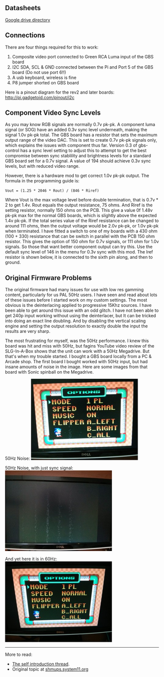 ## Datasheets

[Google drive directory](https://drive.google.com/drive/folders/0B9y2RH4Lb3MZLUYtWGFOMUFVdlE?resourcekey=0-NRfMZNuFYhL2txb3TlAXrg)

## Connections

There are four things required for this to work:

1. Composite video port connected to Green RCA Luma input of the GBS board
2. I2C SDA, SCL & GND connected between the Pi and Port 5 of the GBS board (Do not use port 6!!)
3. A usb keyboard, wireless is fine
4. P8 jumper shorted on GBS board

Here is a pinout diagram for the rev2 and later boards: http://pi.gadgetoid.com/pinout/i2c

## Component Video Sync Levels

As you may know RGB signals are normally 0.7v pk-pk. A component luma signal (or SOG) have an added 0.3v sync level underneath, making the signal 1.0v pk-pk total. The GBS board has a resistor that sets the maximum output range of the video DAC. This is set to create 0.7v pk-pk signals only, which explains the issues with component thus far. Version 0.3 of gbs-control has a sync level setting to adjust this to attempt to get the best compromise between sync stablility and brightness levels for a standard GBS board set for a 0.7v signal. A value of 194 should achieve 0.3v sync levels, but with reduced video range.

However, there is a hardware mod to get correct 1.0v pk-pk output. The formula in the programming guide is:

`Vout = (1.25 * 2046 * Rout) / (846 * Riref)`

Where Vout is the max voltage level before double termination, that is 0.7v * 2 to get 1.4v. Rout equals the output resistance, 75 ohms. And Riref is the setting resistor, normally 150 ohms on the PCB. This give a value 0f 1.48v pk-pk max for the normal GBS boards, which is slightly above the expected 1.4v pk-pk. If the total series value of the Riref resistance can be changed to around 111 ohms, then the output voltage would be 2.0v pk-pk, or 1.0v pk-pk when terminated. I have fitted a switch to one of my boards with a 430 ohm (100 + 330) resistance that can be switch in parallel with the PCB 150 ohm resistor. This gives the option of 150 ohm for 0.7v signals, or 111 ohm for 1.0v signals. So those that want better component output can try this. Use the default sync level of 146 in the menu for 0.3v sync with this mod. The Iref resistor is shown below, it is connected to the sixth pin along, and then to ground.

## Original Firmware Problems
The original firmware had many issues for use with low res gamming content, particularly for us PAL 50Hz users. I have seen and read about lots of these issues before I started work on my custom settings. The most obvious is the deinterlacing applied to progressive 15Khz sources. I have been able to get around this issue with an odd glitch. I have not been able to get 240p input working without using the deinterlacer, but It can be tricked into doing an exact line doubling. And by disabling the vertical scaling engine and setting the output resolution to exactly double the input the results are very sharp.

The most frustrating for myself, was the 50Hz performance. I knew this board was hit and miss with 50Hz, but fagins YouTube video review of the SLG-In-A-Box shows that the unit can work with a 50Hz Megadrive. But that's when my trouble started. I bought a GBS board locally from a PC & Arcade shop. The first board I bought worked with 50Hz input, but had insane amounts of noise in the image. Here are some images from that board with Sonic spinball on the Megadrive.

50Hz Noise:
![image](/doc/img/669cd5363629833.jpg)

50Hz Noise, with just sync signal:
![Image](/doc/img/4e6bb9363629898.jpg)

And yet here it is in 60Hz:
![Image](/doc/img/e2dd64363629965.jpg)


------
More to read:
- [The self introduction thread](https://shmups.system11.org/viewtopic.php?f=1&t=3568&start=1050).
- Original topic at [shmups.system11.org](https://shmups.system11.org/viewtopic.php?f=6&t=52172)

